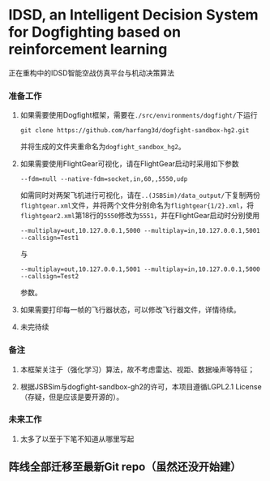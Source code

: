 # IDSD, an <b>I</b>ntelligent <b>D</b>ecision <b>S</b>ystem for <b>D</b>ogfighting based on reinforcement learning

正在重构中的IDSD智能空战仿真平台与机动决策算法

### 准备工作

1. 如果需要使用Dogfight框架，需要在`./src/environments/dogfight/`下运行
    ```
    git clone https://github.com/harfang3d/dogfight-sandbox-hg2.git
    ```
    并将生成的文件夹重命名为`dogfight_sandbox_hg2`。

2. 如果需要使用FlightGear可视化，请在FlightGear启动时采用如下参数
    ```
    --fdm=null --native-fdm=socket,in,60,,5550,udp
    ```

    如需同时对两架飞机进行可视化，请在`..(JSBSim)/data_output/`下复制两份`flightgear.xml`文件，并将两个文件分别命名为`flightgear{1/2}.xml`，将`flightgear2.xml`第18行的`5550`修改为`5551`，并在FlightGear启动时分别使用
    ```
    --multiplay=out,10.127.0.0.1,5000 --multiplay=in,10.127.0.0.1,5001 --callsign=Test1
    ```
    与
    ```
    --multiplay=out,10.127.0.0.1,5001 --multiplay=in,10.127.0.0.1,5000 --callsign=Test2
    ```
    参数。

3. 如果需要打印每一帧的飞行器状态，可以修改飞行器文件，详情待续。

4. 未完待续

### 备注

1. 本框架关注于（强化学习）算法，故不考虑雷达、视距、数据噪声等特征；

2. 根据JSBSim与dogfight-sandbox-gh2的许可，本项目遵循LGPL2.1 License（存疑，但是应该是要开源的）。

### 未来工作

1. 太多了以至于下笔不知道从哪里写起

## 阵线全部迁移至最新Git repo（虽然还没开始建）
